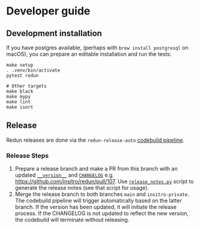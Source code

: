 # Developer guide

## Development installation

If you have postgres available, (perhaps with `brew install postgresql` on macOS), you can prepare
an editable installation and run the tests:
```shell
make setup
. .venv/bin/activate
pytest redun

# Other targets
make black
make mypy
make lint
make isort
```

## Release

Redun releases are done via the `redun-release-auto` [codebuild pipeline](https://us-west-2.console.aws.amazon.com/codesuite/codebuild/projects/redun-release-auto/).

### Release Steps

1. Prepare a release branch and make a PR from this branch with an updated [`__version__`](https://github.com/insitro/redun/blob/db17e39a2efaf9b3be466c60bdfecbe6ce4ea054/redun/__init__.py#L14) and [`CHANGELOG`](https://github.com/insitro/redun/blob/master/docs/source/CHANGELOG.rst)
    e.g. https://github.com/insitro/redun/pull/107. Use [`release_notes.py`](docs/release_notes.py) script to generate the release notes (see that script for usage).
2. Merge the release branch to both branches `main` and `insitro-private`. The codebuild pipeline will trigger automatically based on the latter branch. If the version has been updated, it will initiate the release process. If the CHANGELOG is not updated to reflect the new version, the codebuild will terminate without releasing.
